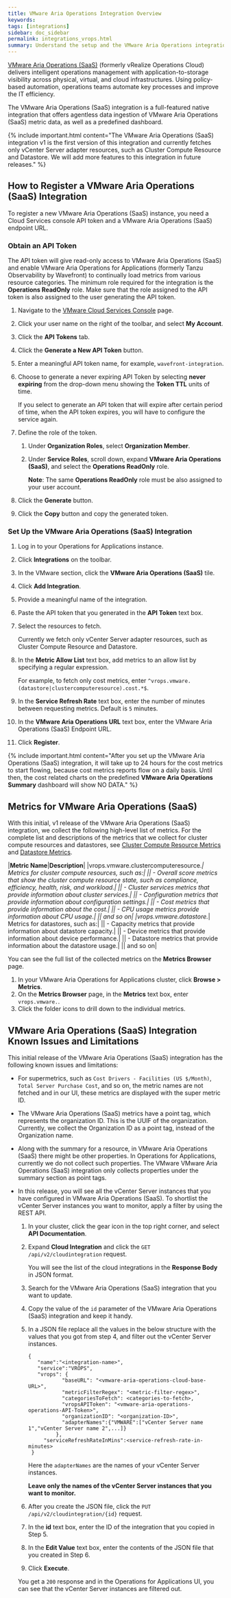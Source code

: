 ```yaml
---
title: VMware Aria Operations Integration Overview
keywords:
tags: [integrations]
sidebar: doc_sidebar
permalink: integrations_vrops.html
summary: Understand the setup and the VMware Aria Operations integration v1 limitations and caveats.
---
```

[VMware Aria Operations (SaaS)](https://www.vmware.com/products/aria-operations.html) (formerly vRealize Operations Cloud) delivers intelligent operations management with application-to-storage visibility across physical, virtual, and cloud infrastructures. Using policy-based automation, operations teams automate key processes and improve the IT efficiency.


The VMware Aria Operations (SaaS) integration is a full-featured native integration that offers agentless data ingestion of VMware Aria Operations (SaaS) metric data, as well as a predefined dashboard. 

{% include important.html content="The VMware Aria Operations (SaaS) integration v1 is the first version of this integration and currently fetches only vCenter Server adapter resources, such as Cluster Compute Resource and Datastore. We will add more features to this integration in future releases." %}

## How to Register a VMware Aria Operations (SaaS) Integration

To register a new VMware Aria Operations (SaaS) instance, you need a Cloud Services console API token and a VMware Aria Operations (SaaS) endpoint URL.

### Obtain an API Token

The API token will give read-only access to VMware Aria Operations (SaaS) and enable VMware Aria Operations for Applications (formerly Tanzu Observability by Wavefront) to continually load metrics from various resource categories. The minimum role required for the integration is the **Operations ReadOnly** role. Make sure that the role assigned to the API token is also assigned to the user generating the API token.

1. Navigate to the [VMware Cloud Services Console](https://console.cloud.vmware.com/csp/gateway/discovery) page.
1. Click your user name on the right of the toolbar, and select **My Account**.
1. Click the **API Tokens** tab.
1. Click the **Generate a New API Token** button.
1. Enter a meaningful API token name, for example, `wavefront-integration`.
1. Choose to generate a never expiring API Token by selecting **never expiring** from the drop-down menu showing the **Token TTL** units of time.

   If you select to generate an API token that will expire after certain period of time, when the API token expires, you will have to configure the service again.
   
1. Define the role of the token. 
   
   1. Under **Organization Roles**, select **Organization Member**.
   1. Under **Service Roles**, scroll down, expand **VMware Aria Operations (SaaS)**, and select the **Operations ReadOnly** role.
   
      **Note**: The same **Operations ReadOnly** role must be also assigned to your user account.
1. Click the **Generate** button.
1. Click the **Copy** button and copy the generated token.

### Set Up the VMware Aria Operations (SaaS) Integration

1. Log in to your Operations for Applications instance.
1. Click **Integrations** on the toolbar. 
1. In the VMware section, click the **VMware Aria Operations (SaaS)** tile.
1. Click **Add Integration**.
1. Provide a meaningful name of the integration.
1. Paste the API token that you generated in the **API Token** text box.
1. Select the resources to fetch.
   
   Currently we fetch only vCenter Server adapter resources, such as Cluster Compute Resource and Datastore.
   
1. In the **Metric Allow List** text box, add metrics to an allow list by specifying a regular expression. 

   For example, to fetch only cost metrics, enter `^vrops.vmware.(datastore|clustercomputeresource).cost.*$`.
   
1. In the **Service Refresh Rate** text box, enter the number of minutes between requesting metrics. Default is `5` minutes.
1. In the **VMware Aria Operations URL** text box, enter the VMware Aria Operations (SaaS) Endpoint URL.
1. Click **Register**.


{% include important.html content="After you set up the VMware Aria Operations (SaaS) integration, it will take up to 24 hours for the cost metrics to start flowing, because cost metrics reports flow on a daily basis. Until then, the cost related charts on the predefined **VMware Aria Operations Summary** dashboard will show NO DATA." %}


## Metrics for VMware Aria Operations (SaaS)

With this initial, v1 release of the VMware Aria Operations (SaaS) integration, we collect the following high-level list of metrics. For the complete list and descriptions of the metrics that we collect for cluster compute resources and datastores, see [Cluster Compute Resource Metrics](https://docs.vmware.com/en/vRealize-Operations/8.6/com.vmware.vcom.metrics.doc/GUID-F6638548-7D0D-42A4-B774-9BF1EFB95E94.html) and [Datastore Metrics](https://docs.vmware.com/en/vRealize-Operations/8.6/com.vmware.vcom.metrics.doc/GUID-A77F1497-A21F-40A9-B240-446A66A174DD.html).


|**Metric Name**|**Description**|
|vrops.vmware.clustercomputeresource.*| Metrics for cluster compute resources, such as:|
|| - Overall score metrics that show the cluster compute resource state, such as compliance, efficiency, health, risk, and workload.|
|| - Cluster services metrics that provide information about cluster services.|
|| - Configuration metrics that provide information about configuration settings.|
|| - Cost metrics that provide information about the cost.|
|| - CPU usage metrics provide information about CPU usage.|
|| and so on|
|vrops.vmware.datastore.*| Metrics for datastores, such as:|
|| - Capacity metrics that provide information about datastore capacity.|
|| - Device metrics that provide information about device performance.|
|| - Datastore metrics that provide information about the datastore usage.|
|| and so on|


You can see the full list of the collected metrics on the **Metrics Browser** page.

1. In your VMware Aria Operations for Applications cluster, click **Browse > Metrics**.
2. On the **Metrics Browser** page, in the **Metrics** text box, enter `vrops.vmware.`.
3. Click the folder icons to drill down to the individual metrics. 

## VMware Aria Operations (SaaS) Integration Known Issues and Limitations

This initial release of the VMware Aria Operations (SaaS) integration has the following known issues and limitations:

* For supermetrics, such as `Cost Drivers - Facilities (US $/Month)`, `Total Server Purchase Cost`, and so on, the metric names are not fetched and in our UI, these metrics are displayed with the super metric ID.
* The VMware Aria Operations (SaaS) metrics have a point tag, which represents the organization ID. This is the UUIF of the organization. Currently, we collect the Organization ID as a point tag, instead of the Organization name.
* Along with the summary for a resource, in VMware Aria Operations (SaaS) there might be other properties. In Operations for Applications, currently we do not collect such properties. The VMware VMware Aria Operations (SaaS) integration only collects properties under the summary section as point tags.
* In this release, you will see all the vCenter Server instances that you have configured in VMware Aria Operations (SaaS). To shortlist the vCenter Server instances you want to monitor, apply a filter by using the REST API. 
  1. In your cluster, click the gear icon in the top right corner, and select **API Documentation**.
  2. Expand **Cloud Integration** and click the `GET /api/v2/cloudintegration` request.
     
     You will see the list of the cloud integrations in the **Response Body** in JSON format. 

   4. Search for the VMware Aria Operations (SaaS) integration that you want to update.
   5. Copy the value of the `id` parameter of the VMware Aria Operations (SaaS) integration and keep it handy. 
   6. In a JSON file replace all the values in the below structure with the values that you got from step 4, and filter out the vCenter Server instances.
   
       ```
       {
          "name":"<integration-name>",
          "service":"VROPS",
          "vrops": {
                  "baseURL": "<vmware-aria-operations-cloud-base-URL>",
                  "metricFilterRegex": "<metric-filter-regex>",
                  "categoriesToFetch": <categories-to-fetch>,
                  "vropsAPIToken": "<vmware-aria-operations-operations-API-Token>",
                  "organizationID": "<organization-ID>",
                  "adapterNames":{"VMWARE":["vCenter Server name 1","vCenter Server name 2",...]}
                },
            "serviceRefreshRateInMins":<service-refresh-rate-in-minutes>
        }
       ```
       Here the `adapterNames` are the names of your vCenter Server instances. 
       
       **Leave only the names of the vCenter Server instances that you want to monitor.**
    
    7. After you create the JSON file, click the `PUT /api/v2/cloudintegration/{id}` request.
    8. In the **id** text box, enter the ID of the integration that you copied in Step 5.
    9. In the **Edit Value** text box, enter the contents of the JSON file that you created in Step 6.
    10. Click **Execute**. 
    
   You get a `200` response and in the Operations for Applications UI, you can see that the vCenter Server instances are filtered out.
